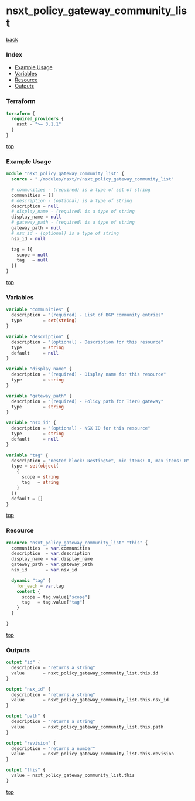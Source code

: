 # nsxt_policy_gateway_community_list

[back](../nsxt.md)

### Index

- [Example Usage](#example-usage)
- [Variables](#variables)
- [Resource](#resource)
- [Outputs](#outputs)

### Terraform

```terraform
terraform {
  required_providers {
    nsxt = ">= 3.1.1"
  }
}
```

[top](#index)

### Example Usage

```terraform
module "nsxt_policy_gateway_community_list" {
  source = "./modules/nsxt/r/nsxt_policy_gateway_community_list"

  # communities - (required) is a type of set of string
  communities = []
  # description - (optional) is a type of string
  description = null
  # display_name - (required) is a type of string
  display_name = null
  # gateway_path - (required) is a type of string
  gateway_path = null
  # nsx_id - (optional) is a type of string
  nsx_id = null

  tag = [{
    scope = null
    tag   = null
  }]
}
```

[top](#index)

### Variables

```terraform
variable "communities" {
  description = "(required) - List of BGP community entries"
  type        = set(string)
}

variable "description" {
  description = "(optional) - Description for this resource"
  type        = string
  default     = null
}

variable "display_name" {
  description = "(required) - Display name for this resource"
  type        = string
}

variable "gateway_path" {
  description = "(required) - Policy path for Tier0 gateway"
  type        = string
}

variable "nsx_id" {
  description = "(optional) - NSX ID for this resource"
  type        = string
  default     = null
}

variable "tag" {
  description = "nested block: NestingSet, min items: 0, max items: 0"
  type = set(object(
    {
      scope = string
      tag   = string
    }
  ))
  default = []
}
```

[top](#index)

### Resource

```terraform
resource "nsxt_policy_gateway_community_list" "this" {
  communities  = var.communities
  description  = var.description
  display_name = var.display_name
  gateway_path = var.gateway_path
  nsx_id       = var.nsx_id

  dynamic "tag" {
    for_each = var.tag
    content {
      scope = tag.value["scope"]
      tag   = tag.value["tag"]
    }
  }

}
```

[top](#index)

### Outputs

```terraform
output "id" {
  description = "returns a string"
  value       = nsxt_policy_gateway_community_list.this.id
}

output "nsx_id" {
  description = "returns a string"
  value       = nsxt_policy_gateway_community_list.this.nsx_id
}

output "path" {
  description = "returns a string"
  value       = nsxt_policy_gateway_community_list.this.path
}

output "revision" {
  description = "returns a number"
  value       = nsxt_policy_gateway_community_list.this.revision
}

output "this" {
  value = nsxt_policy_gateway_community_list.this
}
```

[top](#index)